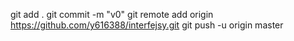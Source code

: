 git add .
git commit -m "v0"
git remote add origin https://github.com/y616388/interfejsy.git
git push -u origin master
